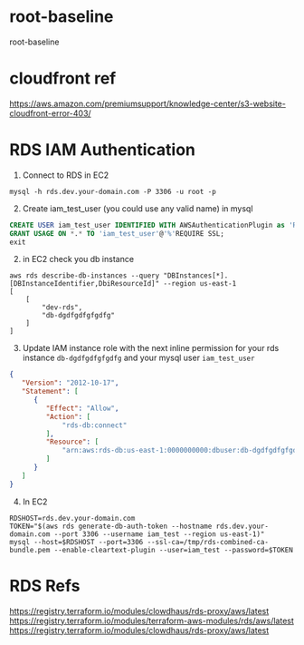 # root-baseline
root-baseline
# cloudfront ref
https://aws.amazon.com/premiumsupport/knowledge-center/s3-website-cloudfront-error-403/

# RDS IAM Authentication

1) Connect to RDS in EC2
```shell script
mysql -h rds.dev.your-domain.com -P 3306 -u root -p
```

2) Create iam_test_user (you could use any valid name) in mysql 
```sql
CREATE USER iam_test_user IDENTIFIED WITH AWSAuthenticationPlugin as 'RDS';
GRANT USAGE ON *.* TO 'iam_test_user'@'%'REQUIRE SSL;
exit
```

2) in EC2 check you db instance
```shell script
aws rds describe-db-instances --query "DBInstances[*].[DBInstanceIdentifier,DbiResourceId]" --region us-east-1
[
    [
        "dev-rds",
        "db-dgdfgdfgfgdfg"
    ]
]
```


3) Update IAM instance role with the next inline permission for your rds instance `db-dgdfgdfgfgdfg` and your mysql user `iam_test_user`
```json
{
   "Version": "2012-10-17",
   "Statement": [
      {
         "Effect": "Allow",
         "Action": [
             "rds-db:connect"
         ],
         "Resource": [
             "arn:aws:rds-db:us-east-1:0000000000:dbuser:db-dgdfgdfgfgdfg/iam_test_user"
         ]
      }
   ]
}
```
4) In EC2
```shell script
RDSHOST=rds.dev.your-domain.com
TOKEN="$(aws rds generate-db-auth-token --hostname rds.dev.your-domain.com --port 3306 --username iam_test --region us-east-1)"
mysql --host=$RDSHOST --port=3306 --ssl-ca=/tmp/rds-combined-ca-bundle.pem --enable-cleartext-plugin --user=iam_test --password=$TOKEN
```

# RDS Refs
https://registry.terraform.io/modules/clowdhaus/rds-proxy/aws/latest
https://registry.terraform.io/modules/terraform-aws-modules/rds/aws/latest
https://registry.terraform.io/modules/clowdhaus/rds-proxy/aws/latest

